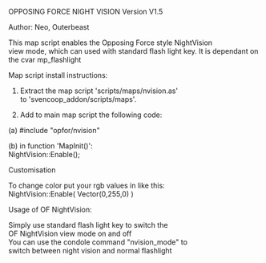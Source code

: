 
OPPOSING  FORCE   NIGHT  VISION
Version V1.5

Author: Neo, Outerbeast									                

This map script enables the Opposing Force style NightVision             
view mode, which can used with standard flash light key. It is dependant on the cvar mp_flashlight                

Map script install instructions:                                         

1. Extract the map script 'scripts/maps/nvision.as'                      
                    to 'svencoop_addon/scripts/maps'.                 

2. Add to main map script the following code:                            
                                                                        
(a) #include "opfor/nvision"                                            
                                                                        
(b) in function 'MapInit()':                                            
    NightVision::Enable();                                              

Customisation

To change color put your rgb values in like this:                   
    NightVision::Enable( Vector(0,255,0) )
                              

Usage of OF NightVision:                                                 

Simply use standard flash light key to switch the                        
OF NightVision view mode on and off    									
You can use the condole command "nvision_mode" to					
switch between night vision and normal flashlight                        

